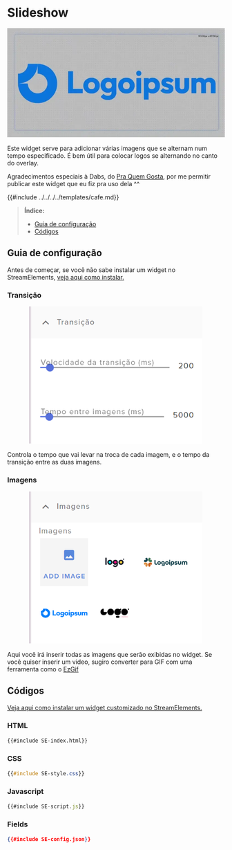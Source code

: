 # Slideshow

![Demonstração do widget](slideshow-demo.webp)

Este widget serve para adicionar várias imagens que se alternam num tempo especificado. É bem útil para colocar logos se alternando no canto do overlay.

Agradecimentos especiais à Dabs, do [Pra Quem Gosta](https://www.youtube.com/c/PraQuemGosta), por me permitir publicar este widget que eu fiz pra uso dela ^^

{{#include ../../../../templates/cafe.md}}




> **Índice:**  
> - [Guia de configuração](#guia-de-configuração)
> - [Códigos](#códigos)




## Guia de configuração

Antes de começar, se você não sabe instalar um widget no StreamElements, [veja aqui como instalar.](../instrucoes/main.md)




### Transição

<p align="center"><img src="./guia1.png" width="400px"></p>

Controla o tempo que vai levar na troca de cada imagem, e o tempo da transição entre as duas imagens.




### Imagens

<p align="center"><img src="./guia2.png" width="400px"></p>

Aqui você irá inserir todas as imagens que serão exibidas no widget. Se você quiser inserir um video, sugiro converter para GIF com uma ferramenta como o [EzGif](https://ezgif.com)




## Códigos

[Veja aqui como instalar um widget customizado no StreamElements.](../instrucoes/main.md)

### HTML
```html
{{#include SE-index.html}}
```

### CSS
```css
{{#include SE-style.css}}
```

### Javascript
```javascript
{{#include SE-script.js}}
```

### Fields
```json
{{#include SE-config.json}}
```